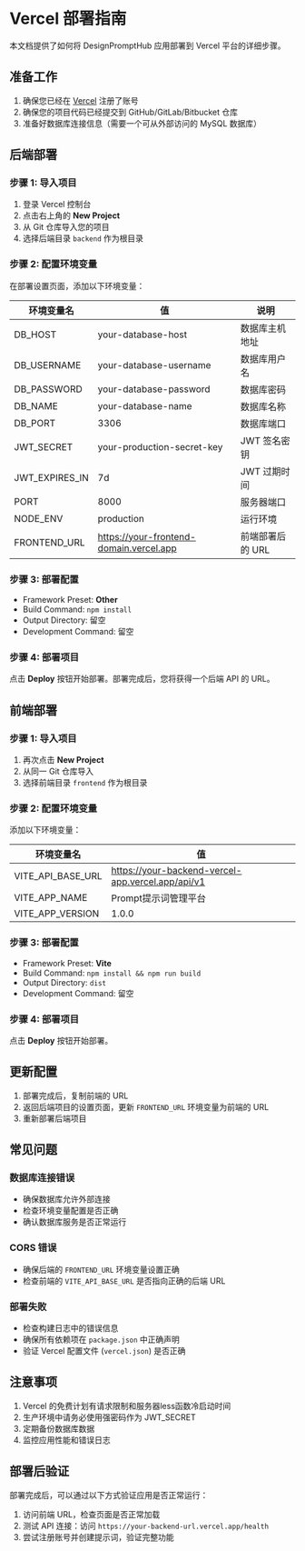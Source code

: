 # Vercel 部署指南

本文档提供了如何将 DesignPromptHub 应用部署到 Vercel 平台的详细步骤。

## 准备工作

1. 确保您已经在 [Vercel](https://vercel.com) 注册了账号
2. 确保您的项目代码已经提交到 GitHub/GitLab/Bitbucket 仓库
3. 准备好数据库连接信息（需要一个可从外部访问的 MySQL 数据库）

## 后端部署

### 步骤 1: 导入项目

1. 登录 Vercel 控制台
2. 点击右上角的 **New Project**
3. 从 Git 仓库导入您的项目
4. 选择后端目录 `backend` 作为根目录

### 步骤 2: 配置环境变量

在部署设置页面，添加以下环境变量：

| 环境变量名 | 值 | 说明 |
|---------|-----|------|
| DB_HOST | your-database-host | 数据库主机地址 |
| DB_USERNAME | your-database-username | 数据库用户名 |
| DB_PASSWORD | your-database-password | 数据库密码 |
| DB_NAME | your-database-name | 数据库名称 |
| DB_PORT | 3306 | 数据库端口 |
| JWT_SECRET | your-production-secret-key | JWT 签名密钥 |
| JWT_EXPIRES_IN | 7d | JWT 过期时间 |
| PORT | 8000 | 服务器端口 |
| NODE_ENV | production | 运行环境 |
| FRONTEND_URL | https://your-frontend-domain.vercel.app | 前端部署后的 URL |

### 步骤 3: 部署配置

- Framework Preset: **Other**
- Build Command: `npm install`
- Output Directory: 留空
- Development Command: 留空

### 步骤 4: 部署项目

点击 **Deploy** 按钮开始部署。部署完成后，您将获得一个后端 API 的 URL。

## 前端部署

### 步骤 1: 导入项目

1. 再次点击 **New Project**
2. 从同一 Git 仓库导入
3. 选择前端目录 `frontend` 作为根目录

### 步骤 2: 配置环境变量

添加以下环境变量：

| 环境变量名 | 值 |
|---------|-----|
| VITE_API_BASE_URL | https://your-backend-vercel-app.vercel.app/api/v1 |
| VITE_APP_NAME | Prompt提示词管理平台 |
| VITE_APP_VERSION | 1.0.0 |

### 步骤 3: 部署配置

- Framework Preset: **Vite**
- Build Command: `npm install && npm run build`
- Output Directory: `dist`
- Development Command: 留空

### 步骤 4: 部署项目

点击 **Deploy** 按钮开始部署。

## 更新配置

1. 部署完成后，复制前端的 URL
2. 返回后端项目的设置页面，更新 `FRONTEND_URL` 环境变量为前端的 URL
3. 重新部署后端项目

## 常见问题

### 数据库连接错误

- 确保数据库允许外部连接
- 检查环境变量配置是否正确
- 确认数据库服务是否正常运行

### CORS 错误

- 确保后端的 `FRONTEND_URL` 环境变量设置正确
- 检查前端的 `VITE_API_BASE_URL` 是否指向正确的后端 URL

### 部署失败

- 检查构建日志中的错误信息
- 确保所有依赖项在 `package.json` 中正确声明
- 验证 Vercel 配置文件 (`vercel.json`) 是否正确

## 注意事项

1. Vercel 的免费计划有请求限制和服务器less函数冷启动时间
2. 生产环境中请务必使用强密码作为 JWT_SECRET
3. 定期备份数据库数据
4. 监控应用性能和错误日志

## 部署后验证

部署完成后，可以通过以下方式验证应用是否正常运行：

1. 访问前端 URL，检查页面是否正常加载
2. 测试 API 连接：访问 `https://your-backend-url.vercel.app/health`
3. 尝试注册账号并创建提示词，验证完整功能